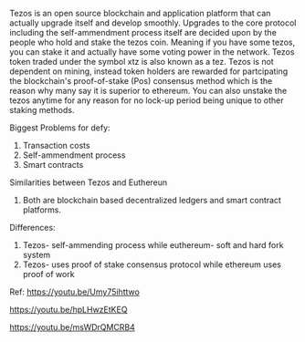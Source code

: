 Tezos is an open source blockchain and application platform that can actually upgrade itself and develop smoothly.
Upgrades to the core protocol including the self-ammendment process itself are decided upon by the people who hold and stake the tezos coin. 
Meaning if you have some tezos, you can stake it and actually have some voting power in the network. 
Tezos token traded under the symbol xtz is also known as a tez. Tezos is not dependent on mining, instead token holders are rewarded for partcipating the blockchain's proof-of-stake (Pos) consensus method which is the reason why many say it is superior to ethereum.
You can also unstake the tezos anytime for any reason for no lock-up period being unique to other staking methods.

Biggest Problems for defy:
1) Transaction costs 
2) Self-ammendment process
3) Smart contracts

Similarities between Tezos and Euthereun
1) Both are blockchain based decentralized ledgers and smart contract platforms.

Differences:
1) Tezos- self-ammending process while euthereum- soft and hard fork system
2) Tezos- uses proof of stake consensus protocol while ethereum uses proof of work


Ref: https://youtu.be/Umy75ihttwo 

https://youtu.be/hpLHwzEtKEQ 

https://youtu.be/msWDrQMCRB4
